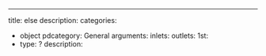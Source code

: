 ---
title: else
description:
categories:
 - object
pdcategory: General
arguments:
inlets:
outlets:
  1st:
  - type: ?
    description:
